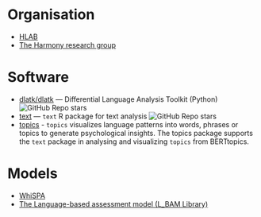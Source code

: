 # Organisation
- [HLAB](https://github.com/humanlab)
- [The Harmony research group](https://github.com/theharmonylab)

# Software
- [dlatk/dlatk](https://github.com/dlatk/dlatk) — Differential Language Analysis Toolkit (Python)
  ![GitHub Repo stars](https://img.shields.io/github/stars/dlatk/dlatk?style=social)
- [text](https://github.com/OscarKjell/text) — `text` R package for text analysis
  ![GitHub Repo stars](https://img.shields.io/github/stars/OscarKjell/text?style=social)
- [topics](https://github.com/theharmonylab/topics) - `topics` visualizes language patterns into words, phrases or topics to generate psychological insights.
The topics package supports the `text` package in analysing and visualizing `topics` from BERTtopics.

# Models
- [WhiSPA](https://github.com/humanlab/WhiSPA)
- [The Language-based assessment model (L_BAM Library)](https://r-text.org/articles/LBAM.html)



